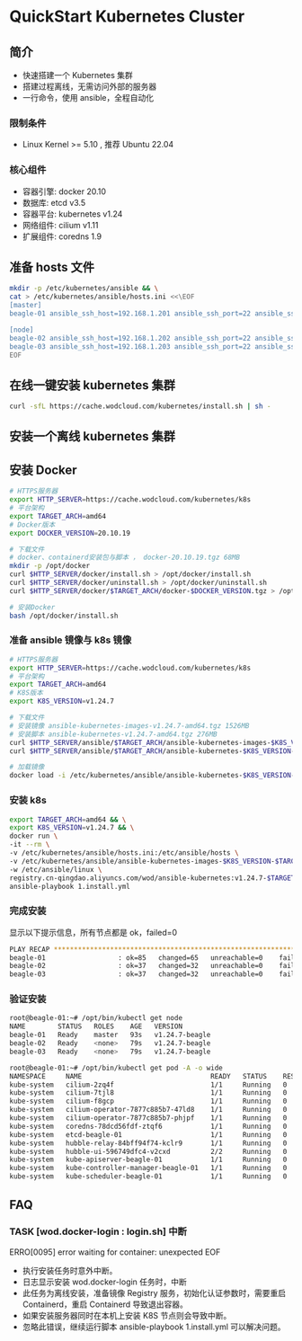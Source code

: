 # QuickStart Kubernetes Cluster

## 简介

- 快速搭建一个 Kubernetes 集群
- 搭建过程离线，无需访问外部的服务器
- 一行命令，使用 ansible，全程自动化

### 限制条件

- Linux Kernel >= 5.10 , 推荐 Ubuntu 22.04

### 核心组件

- 容器引擎: docker 20.10
- 数据库: etcd v3.5
- 容器平台: kubernetes v1.24
- 网络组件: cilium v1.11
- 扩展组件: coredns 1.9

## 准备 hosts 文件

```bash
mkdir -p /etc/kubernetes/ansible && \
cat > /etc/kubernetes/ansible/hosts.ini <<\EOF
[master]
beagle-01 ansible_ssh_host=192.168.1.201 ansible_ssh_port=22 ansible_ssh_user=root

[node]
beagle-02 ansible_ssh_host=192.168.1.202 ansible_ssh_port=22 ansible_ssh_user=root
beagle-03 ansible_ssh_host=192.168.1.203 ansible_ssh_port=22 ansible_ssh_user=root
EOF
```

## 在线一键安装 kubernetes 集群

```bash
curl -sfL https://cache.wodcloud.com/kubernetes/install.sh | sh -
```

## 安装一个离线 kubernetes 集群

## 安装 Docker

```bash
# HTTPS服务器
export HTTP_SERVER=https://cache.wodcloud.com/kubernetes/k8s
# 平台架构
export TARGET_ARCH=amd64
# Docker版本
export DOCKER_VERSION=20.10.19

# 下载文件
# docker、containerd安装包与脚本 ， docker-20.10.19.tgz 68MB
mkdir -p /opt/docker
curl $HTTP_SERVER/docker/install.sh > /opt/docker/install.sh
curl $HTTP_SERVER/docker/uninstall.sh > /opt/docker/uninstall.sh
curl $HTTP_SERVER/docker/$TARGET_ARCH/docker-$DOCKER_VERSION.tgz > /opt/docker/docker-$DOCKER_VERSION.tgz

# 安装Docker
bash /opt/docker/install.sh
```

### 准备 ansible 镜像与 k8s 镜像

```bash
# HTTPS服务器
export HTTP_SERVER=https://cache.wodcloud.com/kubernetes/k8s
# 平台架构
export TARGET_ARCH=amd64
# K8S版本
export K8S_VERSION=v1.24.7

# 下载文件
# 安装镜像 ansible-kubernetes-images-v1.24.7-amd64.tgz 1526MB
# 安装脚本 ansible-kubernetes-v1.24.7-amd64.tgz 276MB
curl $HTTP_SERVER/ansible/$TARGET_ARCH/ansible-kubernetes-images-$K8S_VERSION-$TARGET_ARCH.tgz > /etc/kubernetes/ansible/ansible-kubernetes-images-$K8S_VERSION-$TARGET_ARCH.tgz
curl $HTTP_SERVER/ansible/$TARGET_ARCH/ansible-kubernetes-$K8S_VERSION-$TARGET_ARCH.tgz > /etc/kubernetes/ansible/ansible-kubernetes-$K8S_VERSION-$TARGET_ARCH.tgz

# 加载镜像
docker load -i /etc/kubernetes/ansible/ansible-kubernetes-$K8S_VERSION-$TARGET_ARCH.tgz
```

### 安装 k8s

```bash
export TARGET_ARCH=amd64 && \
export K8S_VERSION=v1.24.7 && \
docker run \
-it --rm \
-v /etc/kubernetes/ansible/hosts.ini:/etc/ansible/hosts \
-v /etc/kubernetes/ansible/ansible-kubernetes-images-$K8S_VERSION-$TARGET_ARCH.tgz:/etc/ansible/linux/roles/wod.registry/files/images/ansible-kubernetes-images-$K8S_VERSION-$TARGET_ARCH.tgz \
-w /etc/ansible/linux \
registry.cn-qingdao.aliyuncs.com/wod/ansible-kubernetes:v1.24.7-$TARGET_ARCH \
ansible-playbook 1.install.yml
```

### 完成安装

显示以下提示信息，所有节点都是 ok，failed=0

```bash
PLAY RECAP *******************************************************************************************************
beagle-01                  : ok=85   changed=65   unreachable=0    failed=0    skipped=23   rescued=0    ignored=6
beagle-02                  : ok=37   changed=32   unreachable=0    failed=0    skipped=6    rescued=0    ignored=1
beagle-03                  : ok=37   changed=32   unreachable=0    failed=0    skipped=6    rescued=0    ignored=1
```

### 验证安装

```bash
root@beagle-01:~# /opt/bin/kubectl get node
NAME        STATUS   ROLES    AGE   VERSION
beagle-01   Ready    master   93s   v1.24.7-beagle
beagle-02   Ready    <none>   79s   v1.24.7-beagle
beagle-03   Ready    <none>   79s   v1.24.7-beagle

root@beagle-01:~# /opt/bin/kubectl get pod -A -o wide
NAMESPACE     NAME                                READY   STATUS    RESTARTS   AGE   IP              NODE        NOMINATED NODE   READINESS GATES
kube-system   cilium-2zq4f                        1/1     Running   0          76s   192.168.1.202   beagle-02   <none>           <none>
kube-system   cilium-7tjl8                        1/1     Running   0          76s   192.168.1.203   beagle-03   <none>           <none>
kube-system   cilium-f8gcp                        1/1     Running   0          76s   192.168.1.201   beagle-01   <none>           <none>
kube-system   cilium-operator-7877c885b7-47ld8    1/1     Running   0          76s   192.168.1.202   beagle-02   <none>           <none>
kube-system   cilium-operator-7877c885b7-phjpf    1/1     Running   0          76s   192.168.1.203   beagle-03   <none>           <none>
kube-system   coredns-78dcd56fdf-ztqf6            1/1     Running   0          74s   10.2.0.134      beagle-01   <none>           <none>
kube-system   etcd-beagle-01                      1/1     Running   0          97s   192.168.1.201   beagle-01   <none>           <none>
kube-system   hubble-relay-84bff94f74-kclr9       1/1     Running   0          76s   10.2.0.234      beagle-01   <none>           <none>
kube-system   hubble-ui-596749dfc4-v2cxd          2/2     Running   0          76s   10.2.0.248      beagle-01   <none>           <none>
kube-system   kube-apiserver-beagle-01            1/1     Running   0          89s   192.168.1.201   beagle-01   <none>           <none>
kube-system   kube-controller-manager-beagle-01   1/1     Running   0          99s   192.168.1.201   beagle-01   <none>           <none>
kube-system   kube-scheduler-beagle-01            1/1     Running   0          99s   192.168.1.201   beagle-01   <none>           <none>
```

## FAQ

### TASK [wod.docker-login : login.sh] 中断

ERRO[0095] error waiting for container: unexpected EOF

- 执行安装任务时意外中断。
- 日志显示安装 wod.docker-login 任务时，中断
- 此任务为离线安装，准备镜像 Registry 服务，初始化认证参数时，需要重启 Containerd，重启 Containerd 导致退出容器。
- 如果安装服务器同时在本机上安装 K8S 节点则会导致中断。
- 忽略此错误，继续运行脚本 ansible-playbook 1.install.yml 可以解决问题。
